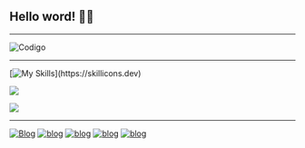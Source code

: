 ## Hello word! 👋🏼

---------------------------------------------------------------------------------------------------------------------------------------------------------------------------------------------------------------------------------------------------

![Codigo](https://scontent.xx.fbcdn.net/v/t1.15752-9/436798329_1279382499684422_3158725499447560677_n.png?_nc_cat=104&ccb=1-7&_nc_sid=5f2048&_nc_ohc=QT-J5sMcoSMAb6NL4JZ&_nc_ad=z-m&_nc_cid=0&_nc_ht=scontent.xx&oh=03_Q7cD1QERVIoztEqjy2S_uD2-I8su4jdEV3M7VVv7JME8CfJYVA&oe=6646BD12)


---------------------------------------------------------------------------------------------------------------------------------------------------------------------------------------------------------------------------------------------------

[![My Skills](https://skillicons.dev/icons?i=js,html,css,java,python,mysql,)](https://skillicons.dev)


![](https://github-readme-stats.vercel.app/api/top-langs/?username=Odev-victor&theme=dark&hide_border=false&include_all_commits=false&count_private=false&layout=compact)

![](https://github-readme-stats.vercel.app/api?username=Odev-victor&theme=dark&hide_border=false&include_all_commits=false&count_private=true)<br/>


--------------------------------------------------------------------------------------------------------------------------------------------------------------------------------------------------------------------------------------------------



[![Blog](https://img.shields.io/badge/WhatsApp-25D366?style=for-the-badge&logo=whatsapp&logoColor=white)](https://wa.me/5531998343108)
[![blog](https://img.shields.io/badge/Instagram-E4405F?style=for-the-badge&logo=instagram&logoColor=white)](https://www.instagram.com/oo_vitin/)
[![blog](https://img.shields.io/badge/LinkedIn-0077B5?style=for-the-badge&logo=linkedin&logoColor=white)](https://www.linkedin.com/in/victor-raphael-74a96027b)
[![blog](https://img.shields.io/badge/Telegram-2CA5E0?style=for-the-badge&logo=telegram&logoColor=white)](https://te.me/5531998343108)
[![blog](https://img.shields.io/badge/Gmail-D14836?style=for-the-badge&logo=gmail&logoColor=white)](mailto:srvictorraphael@gmail.com)
